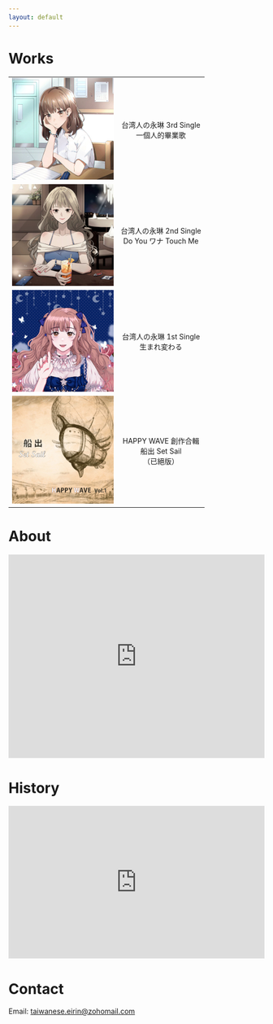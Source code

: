 ```yaml
---
layout: default
---
```

# Works

| | |
| :---: | :---: |
| [![一個人的畢業歌](img/single_3.jpg)](https://www.soundscape.net/a/26082) | 台湾人の永琳 3rd Single<br/>一個人的畢業歌 |
| [![Do You ワナ Touch Me](img/single_2.jpg)](https://www.soundscape.net/a/21065) | 台湾人の永琳 2nd Single<br/>Do You ワナ Touch Me |
| [![生まれ変わる](img/single_1.jpg)](https://www.soundscape.net/a/16698) | 台湾人の永琳 1st Single<br/>生まれ変わる |
| [![船出](img/comp_album_1.jpg)](happy_wave/index.html) | HAPPY WAVE 創作合輯<br/>船出 Set Sail<br/>（已絕版） |

# About

<iframe src="https://docs.google.com/document/d/e/2PACX-1vROcqw-BQgtqo3FrMohBH1m4Zp7sNt8MtXA0m-_6g2bOvROmXkTv8rOb_1j_K8xSQ/pub?embedded=true" frameborder="0" width="100%" height="400px"></iframe>


# History

<iframe src="https://docs.google.com/document/d/e/2PACX-1vRN5hAXkW0HlG3dAURmSzsE8PkZRHh3OOfFhDRlDAnGKvEnpr9ZMhoqVdHgfbg3b9rWxDaZcIhzia2I/pub?embedded=true" frameborder="0" width="100%" height="300px"></iframe>

# Contact

Email: [taiwanese.eirin@zohomail.com](mailto:taiwanese.eirin@zohomail.com)